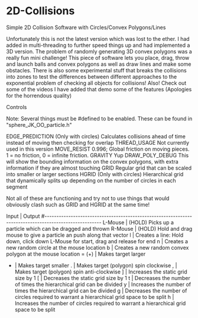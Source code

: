 # 2D-Collisions
Simple 2D Collision Software with Circles/Convex Polygons/Lines

Unfortunately this is not the latest version which was lost to the ether. I had added in multi-threading to further speed things up and had implemented a 3D version. The problem of randomly generating 3D convex polygons was a really fun mini challenge!
This piece of software lets you place, drag, throw and launch balls and convex polygons as well as draw lines and make some obstacles. There is also some experimental stuff that breaks the collisions into zones to test the differences between different approaches to the exponential problem of checking all objects for collisions!
Also! Check out some of the videos I have added that demo some of the features (Apologies for the horrendous quality)

Controls

Note: Several things must be #defined to be enabled. These can be found in "sphere_JK_OO_particle.h"

EDGE_PREDICTION	    (Only with circles) Calculates collisions ahead of time instead of moving then checking for overlap
THREAD_USAGE        Not currently used in this version
MOVE_RESIST 0.996;  Global friction on moving pieces. 1 = no friction, 0 = infinite friction.
GRAVITY             Yup
DRAW_POLY_DEBUG     This will show the bounding information on the convex polygons, with extra information if they are almost touching
GRID                Regular grid that can be scaled into smaller or larger sections
HGRID	              (Only with circles) Hierarchical grid that dynamically splits up depending on the number of circles in each segment

Not all of these are functioning and try not to use things that would obviously clash such as GRID and HGRID at the same time!	

Input	|	Output
#------------------------------------------------------------------------------------------------------
L-Mouse	| (HOLD) Picks up a particle which can be dragged and thrown 
R-Mouse	| (HOLD) Hold and drag mouse to give a particle an push along that vector
l	| Creates a line: Hold down, click down L-Mouse for start, drag and release for end
n	| Creates a new random circle at the mouse location
b	| Creates a new random convex polygon at the mouse location
= (+)	| Makes target larger
-	| Makes target smaller
.	| Makes target (polygon) spin clockwise
,	| Makes target (polygon) spin anti-clockwise
]	| Increases the static grid size by 1
[	| Decreases the static grid size by 1
t	| Decreases the number of times the hierarchical grid can be divided
y	| Increases the number of times the hierarchical grid can be divided
g	| Decreases the number of circles required to warrant a hierarchical grid space to be split
h	| Increases the number of circles required to warrant a hierarchical grid space to be split
	
